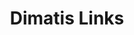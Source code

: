 ---
layout: dimatis
title: Dimatis Links
description: All dimatis links in one place.
link: "@dimatis"
image: https://dimatis.yizack.com/images/dimatis-logo-2.png
background: https://dimatis.yizack.com/images/banner_bg.jpg
spotify: https://open.spotify.com/artist/0RAT9Q5WZwzJRJgTI38zJR
playlist: https://open.spotify.com/playlist/6Qu7co7czjjXwSEuCyCOAD
soundcloud: https://soundcloud.com/dimatis  
youtube: https://youtube.com/dimatis
facebook: https://facebook.com/dimatismusic
instagram: https://instagram.com/dimatismusic
submit: https://www.submithub.com/blog/dimatis
website: https://dimatis.yizack.com
merch: https://store.streamelements.com/dimatis
twitter: https://twitter.com/dimatismusic
contest:
contest_name:

release: snowflake-remix
release_artists: NAWN
release_title: Snowflake (Dimatis Remix)
release_img: https://dimatis.yizack.com/images/snowflake-remix.jpg

merch_1: /images/dimatis-merch-1.jpg
merch_2: /images/dimatis-merch-2.jpg
merch_3: /images/dimatis-merch-3.jpg
merch_4: /images/dimatis-merch-4.jpg
merch_5: /images/dimatis-merch-5.jpg
---